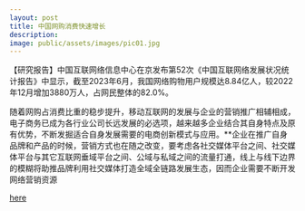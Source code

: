```yaml
---
layout: post
title: 中国网购消费快速增长
description: 
image: public/assets/images/pic01.jpg
---
```


【研究报告】中国互联网络信息中心在京发布第52次《中国互联网络发展状况统计报告》中显示，截至2023年6月，我国网络购物用户规模达8.84亿人，较2022年12月增加3880万人，占网民整体的82.0%。

随着网购占消费比重的稳步提升，移动互联网的发展与企业的营销推广相辅相成，电子商务已成为各行业公司长远发展的必选项，越来越多企业结合其自身特点及原有优势，不断发掘适合自身发展需要的电商创新模式与应用。**企业在推广自身品牌和产品的时候，营销方式也在随之改变，要考虑各社交媒体平台之间、社交媒体平台与其它互联网垂域平台之间、公域与私域之间的流量打通，线上与线下边界的模糊将助推品牌利用社交媒体打造全域全链路发展生态，因而企业需要不断开发网络营销资源

[here](https://c.m.163.com/news/a/IEGNDNFB0553PEV0.html?from=wap_redirect&spss=wap_refluxdl_2018&referFrom=)







